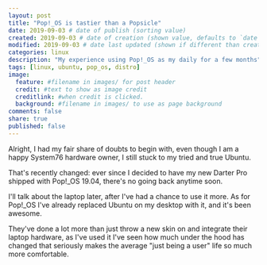 ```yaml
---
layout: post
title: "Pop!_OS is tastier than a Popsicle"
date: 2019-09-03 # date of publish (sorting value)
created: 2019-09-03 # date of creation (shown value, defaults to `date`)
modified: 2019-09-03 # date last updated (shown if different than created)
categories: linux
description: "My experience using Pop!_OS as my daily for a few months"
tags: [linux, ubuntu, pop_os, distro]
image:
  feature: #filename in images/ for post header
  credit: #text to show as image credit
  creditlink: #when credit is clicked.
  background: #filename in images/ to use as page background
comments: false
share: true
published: false
---
```


Alright, I had my fair share of doubts to begin with, even though I am a happy System76 hardware owner, I still stuck to my tried and true Ubuntu.

That's recently changed: ever since I decided to have my new Darter Pro shipped with Pop!_OS 19.04, there's no going back anytime soon.

I'll talk about the laptop later, after I've had a chance to use it more. As for Pop!_OS I've already replaced Ubuntu on my desktop with it, and it's been awesome.

They've done a lot more than just throw a new skin on and integrate their laptop hardware, as I've used it I've seen how much under the hood has changed that seriously makes the average "just being a user" life so much more comfortable.
